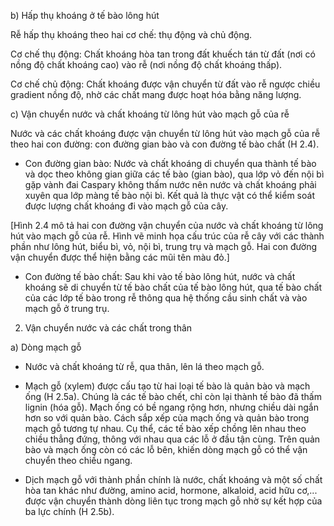 b) Hấp thụ khoáng ở tế bào lông hút

Rễ hấp thụ khoáng theo hai cơ chế: thụ động và chủ động.

Cơ chế thụ động: Chất khoáng hòa tan trong đất khuếch tán từ đất (nơi có nồng độ chất khoáng cao) vào rễ (nơi nồng độ chất khoáng thấp).

Cơ chế chủ động: Chất khoáng được vận chuyển từ đất vào rễ ngược chiều gradient nồng độ, nhờ các chất mang được hoạt hóa bằng năng lượng.

c) Vận chuyển nước và chất khoáng từ lông hút vào mạch gỗ của rễ

Nước và các chất khoáng được vận chuyển từ lông hút vào mạch gỗ của rễ theo hai con đường: con đường gian bào và con đường tế bào chất (H 2.4).

- Con đường gian bào: Nước và chất khoáng di chuyển qua thành tế bào và dọc theo không gian giữa các tế bào (gian bào), qua lớp vỏ đến nội bì gặp vành đai Caspary không thấm nước nên nước và chất khoáng phải xuyên qua lớp màng tế bào nội bì. Kết quả là thực vật có thể kiểm soát được lượng chất khoáng đi vào mạch gỗ của cây.

[Hình 2.4 mô tả hai con đường vận chuyển của nước và chất khoáng từ lông hút vào mạch gỗ của rễ. Hình vẽ minh họa cấu trúc của rễ cây với các thành phần như lông hút, biểu bì, vỏ, nội bì, trung trụ và mạch gỗ. Hai con đường vận chuyển được thể hiện bằng các mũi tên màu đỏ.]

- Con đường tế bào chất: Sau khi vào tế bào lông hút, nước và chất khoáng sẽ di chuyển từ tế bào chất của tế bào lông hút, qua tế bào chất của các lớp tế bào trong rễ thông qua hệ thống cầu sinh chất và vào mạch gỗ ở trung trụ.

2. Vận chuyển nước và các chất trong thân

a) Dòng mạch gỗ

- Nước và chất khoáng từ rễ, qua thân, lên lá theo mạch gỗ.

- Mạch gỗ (xylem) được cấu tạo từ hai loại tế bào là quản bào và mạch ống (H 2.5a). Chúng là các tế bào chết, chỉ còn lại thành tế bào đã thấm lignin (hóa gỗ). Mạch ống có bề ngang rộng hơn, nhưng chiều dài ngắn hơn so với quản bào. Cách sắp xếp của mạch ống và quản bào trong mạch gỗ tương tự nhau. Cụ thể, các tế bào xếp chồng lên nhau theo chiều thẳng đứng, thông với nhau qua các lỗ ở đầu tận cùng. Trên quản bào và mạch ống còn có các lỗ bên, khiến dòng mạch gỗ có thể vận chuyển theo chiều ngang.

- Dịch mạch gỗ với thành phần chính là nước, chất khoáng và một số chất hòa tan khác như đường, amino acid, hormone, alkaloid, acid hữu cơ,... được vận chuyển thành dòng liên tục trong mạch gỗ nhờ sự kết hợp của ba lực chính (H 2.5b).